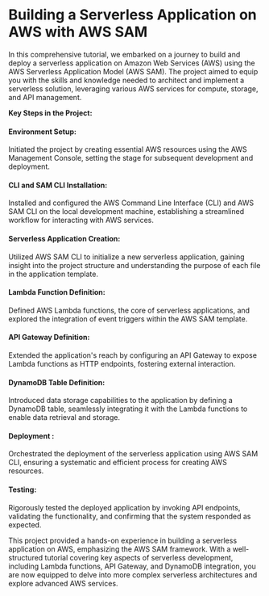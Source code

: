 # Building a Serverless Application on AWS with AWS SAM

In this comprehensive tutorial, we embarked on a journey to build and deploy a serverless application on Amazon Web Services (AWS) using the AWS Serverless Application Model (AWS SAM). The project aimed to equip you with the skills and knowledge needed to architect and implement a serverless solution, leveraging various AWS services for compute, storage, and API management.

**Key Steps in the Project:**

#### Environment Setup:

Initiated the project by creating essential AWS resources using the AWS Management Console, setting the stage for subsequent development and deployment.
#### CLI and SAM CLI Installation:

Installed and configured the AWS Command Line Interface (CLI) and AWS SAM CLI on the local development machine, establishing a streamlined workflow for interacting with AWS services.
#### Serverless Application Creation:

Utilized AWS SAM CLI to initialize a new serverless application, gaining insight into the project structure and understanding the purpose of each file in the application template.
#### Lambda Function Definition:

Defined AWS Lambda functions, the core of serverless applications, and explored the integration of event triggers within the AWS SAM template.
#### API Gateway Definition:

Extended the application's reach by configuring an API Gateway to expose Lambda functions as HTTP endpoints, fostering external interaction.
#### DynamoDB Table Definition:

Introduced data storage capabilities to the application by defining a DynamoDB table, seamlessly integrating it with the Lambda functions to enable data retrieval and storage.
#### Deployment :

Orchestrated the deployment of the serverless application using AWS SAM CLI, ensuring a systematic and efficient process for creating AWS resources.
#### Testing:

Rigorously tested the deployed application by invoking API endpoints, validating the functionality, and confirming that the system responded as expected.

This project provided a hands-on experience in building a serverless application on AWS, emphasizing the AWS SAM framework. With a well-structured tutorial covering key aspects of serverless development, including Lambda functions, API Gateway, and DynamoDB integration, you are now equipped to delve into more complex serverless architectures and explore advanced AWS services.




